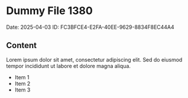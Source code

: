 # Dummy File 1380

Date: 2025-04-03
ID: FC3BFCE4-E2FA-40EE-9629-8834F8EC44A4

## Content

Lorem ipsum dolor sit amet, consectetur adipiscing elit.
Sed do eiusmod tempor incididunt ut labore et dolore magna aliqua.

* Item 1
* Item 2
* Item 3

